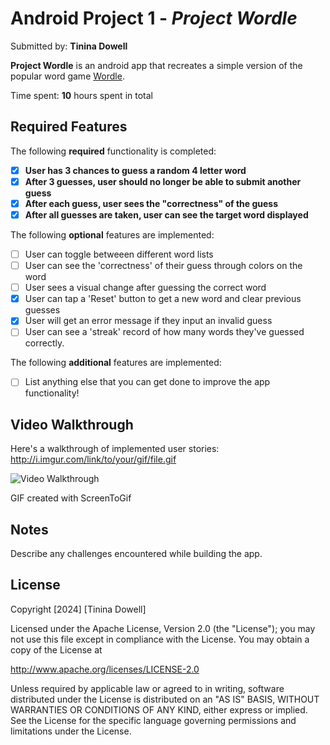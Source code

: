 # Android Project 1 - *Project Wordle*

Submitted by: **Tinina Dowell**

**Project Wordle** is an android app that recreates a simple version of the popular word game [Wordle](https://www.nytimes.com/games/wordle/index.html). 

Time spent: **10** hours spent in total

## Required Features

The following **required** functionality is completed:

- [x] **User has 3 chances to guess a random 4 letter word**
- [x] **After 3 guesses, user should no longer be able to submit another guess**
- [x] **After each guess, user sees the "correctness" of the guess**
- [x] **After all guesses are taken, user can see the target word displayed**

The following **optional** features are implemented:

- [ ] User can toggle betweeen different word lists
- [ ] User can see the 'correctness' of their guess through colors on the word 
- [ ] User sees a visual change after guessing the correct word
- [x] User can tap a 'Reset' button to get a new word and clear previous guesses
- [x] User will get an error message if they input an invalid guess
- [ ] User can see a 'streak' record of how many words they've guessed correctly.

The following **additional** features are implemented:

* [ ] List anything else that you can get done to improve the app functionality!

## Video Walkthrough

Here's a walkthrough of implemented user stories:
http://i.imgur.com/link/to/your/gif/file.gif

<img src='https://imgur.com/a/GWiIRsx.gif' title='Video Walkthrough' width='' alt='Video Walkthrough' />

GIF created with ScreenToGif

## Notes

Describe any challenges encountered while building the app.

## License
Copyright [2024] [Tinina Dowell]

  Licensed under the Apache License, Version 2.0 (the "License");
  you may not use this file except in compliance with the License.
  You may obtain a copy of the License at
  
  http://www.apache.org/licenses/LICENSE-2.0

  Unless required by applicable law or agreed to in writing, software
  distributed under the License is distributed on an "AS IS" BASIS,
  WITHOUT WARRANTIES OR CONDITIONS OF ANY KIND, either express or implied.
  See the License for the specific language governing permissions and
  limitations under the License.
